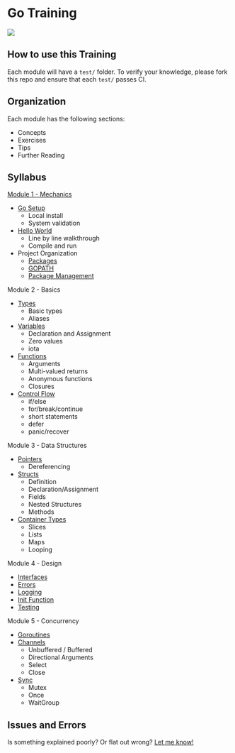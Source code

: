 # Go Training

![](https://github.com/cgetzen/golang-training/workflows/Test/badge.svg)

## How to use this Training

Each module will have a `test/` folder. To verify your knowledge, please fork this repo and ensure that each `test/` passes CI.

## Organization

Each module has the following sections:
- Concepts
- Exercises
- Tips
- Further Reading

## Syllabus

[Module 1 - Mechanics](1-Mechanics/Readme.md)
- [Go Setup](1-Mechanics/1.1.md)
  - Local install
  - System validation
- [Hello World](1-Mechanics/1.2.md)
  - Line by line walkthrough
  - Compile and run
- Project Organization
  - [Packages](1-Mechanics/1.3.0.md)
  - [GOPATH](1-Mechanics/1.3.1.md)
  - [Package Management](1-Mechanics/1.3.2.md)

Module 2 - Basics
- [Types](2-Basics/2.1.md)
  - Basic types
  - Aliases
- [Variables](2-Basics/2.2.md)
  - Declaration and Assignment
  - Zero values
  - iota
- [Functions](2-Basics/2.3.md)
  - Arguments
  - Multi-valued returns
  - Anonymous functions
  - Closures
- [Control Flow](2-Basics/2.4.md)
  - if/else
  - for/break/continue
  - short statements
  - defer
  - panic/recover

Module 3 - Data Structures
- [Pointers](3-Data/3.1.md)
  - Dereferencing
- [Structs](3-Data/3.2.md)
  - Definition
  - Declaration/Assignment
  - Fields
  - Nested Structures
  - Methods
- [Container Types](3-Data/3.3.md)
  - Slices
  - Lists
  - Maps
  - Looping

Module 4 - Design
- [Interfaces](4-Design/4.1.md)
- [Errors](4-Design/4.2.md)
- [Logging](4-Design/4.3.md)
- [Init Function](4-Design/4.4.md)
- [Testing](4-Design/4.5.md)

Module 5 - Concurrency
- [Goroutines](5-Concurrency/5.1.md)
- [Channels](5-Concurrency/5.2.md)
  - Unbuffered / Buffered
  - Directional Arguments
  - Select
  - Close
- [Sync](5-Concurrency/5.3.md)
  - Mutex
  - Once
  - WaitGroup

## Issues and Errors

Is something explained poorly? Or flat out wrong? [Let me know!](https://github.com/cgetzen/golang-training/issues/new)
